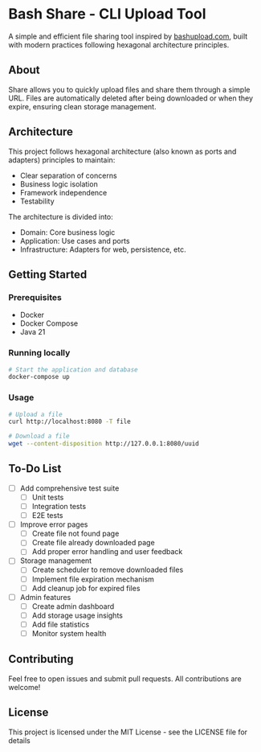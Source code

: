 # Bash Share - CLI Upload Tool

A simple and efficient file sharing tool inspired by [bashupload.com](https://bashupload.com/), built with modern practices following hexagonal architecture principles.

## About

Share allows you to quickly upload files and share them through a simple URL. Files are automatically deleted after being downloaded or when they expire, ensuring clean storage management.

## Architecture

This project follows hexagonal architecture (also known as ports and adapters) principles to maintain:
- Clear separation of concerns
- Business logic isolation
- Framework independence
- Testability

The architecture is divided into:
- Domain: Core business logic
- Application: Use cases and ports
- Infrastructure: Adapters for web, persistence, etc.

## Getting Started

### Prerequisites
- Docker
- Docker Compose
- Java 21

### Running locally
```bash
# Start the application and database
docker-compose up
```

### Usage
```bash
# Upload a file
curl http://localhost:8080 -T file

# Download a file
wget --content-disposition http://127.0.0.1:8080/uuid
```

## To-Do List

- [ ] Add comprehensive test suite
    - [ ] Unit tests
    - [ ] Integration tests
    - [ ] E2E tests

- [ ] Improve error pages
    - [ ] Create file not found page
    - [ ] Create file already downloaded page
    - [ ] Add proper error handling and user feedback

- [ ] Storage management
    - [ ] Create scheduler to remove downloaded files
    - [ ] Implement file expiration mechanism
    - [ ] Add cleanup job for expired files

- [ ] Admin features
    - [ ] Create admin dashboard
    - [ ] Add storage usage insights
    - [ ] Add file statistics
    - [ ] Monitor system health

## Contributing

Feel free to open issues and submit pull requests. All contributions are welcome!

## License

This project is licensed under the MIT License - see the LICENSE file for details